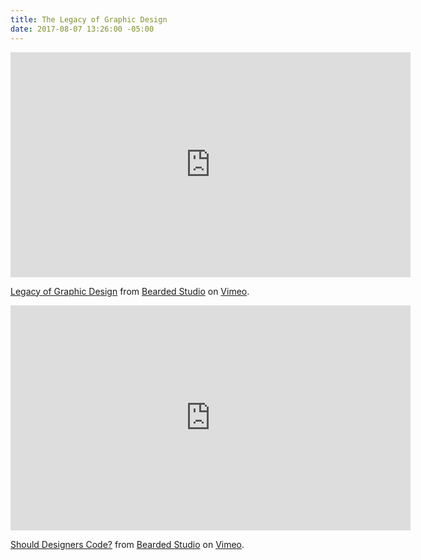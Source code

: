 ```yaml
---
title: The Legacy of Graphic Design
date: 2017-08-07 13:26:00 -05:00
---
```


<iframe src="https://player.vimeo.com/video/143046118?title=0&byline=0&portrait=0" width="640" height="360" frameborder="0" webkitallowfullscreen mozallowfullscreen allowfullscreen></iframe> <p><a href="https://vimeo.com/143046118">Legacy of Graphic Design</a> from <a href="https://vimeo.com/bearded">Bearded Studio</a> on <a href="https://vimeo.com">Vimeo</a>.</p>


<iframe src="https://player.vimeo.com/video/143046117?title=0&byline=0&portrait=0" width="640" height="360" frameborder="0" webkitallowfullscreen mozallowfullscreen allowfullscreen></iframe> <p><a href="https://vimeo.com/143046117">Should Designers Code?</a> from <a href="https://vimeo.com/bearded">Bearded Studio</a> on <a href="https://vimeo.com">Vimeo</a>.</p>